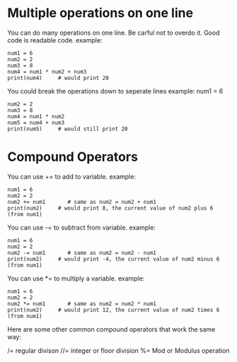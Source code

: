 Multiple operations on one line
=
You can do many operations on one line.  Be carful not to overdo it.  Good code is readable code.
example:
```
num1 = 6
num2 = 2
num3 = 8
num4 = num1 * num2 + num3
print(num4)     # would print 20 
```

You could break the operations down to seperate lines
example:
num1 = 6
```
num2 = 2
num3 = 8
num4 = num1 * num2 
num5 = num4 + num3
print(num5)     # would still print 20 
```

Compound Operators
=
You can use +=  to add to variable.
example:
```
num1 = 6
num2 = 2
num2 += num1       # same as num2 = num2 + num1
print(num2)     # would print 8, the current value of num2 plus 6 (from num1)
```

You can use -=  to subtract from variable.
example:
```
num1 = 6
num2 = 2
num2 -= num1       # same as num2 = num2 - num1
print(num2)     # would print -4, the current value of num2 minus 6 (from num1)
```

You can use *=  to multiply a variable.
example:
```
num1 = 6
num2 = 2
num2 *= num1       # same as num2 = num2 * num1
print(num2)     # would print 12, the current value of num2 times 6 (from num1)
```

Here are some other common compound operators that work the same way:

/=    regular divison
//=   integer or floor division
%=    Mod or Modulus operation
 
